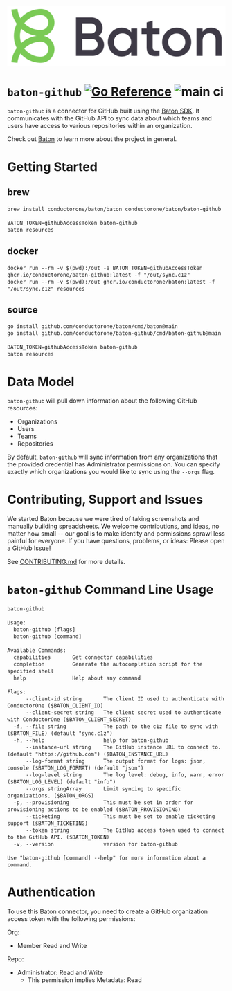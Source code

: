 ![Baton Logo](./docs/images/baton-logo.png)

# `baton-github` [![Go Reference](https://pkg.go.dev/badge/github.com/conductorone/baton-github.svg)](https://pkg.go.dev/github.com/conductorone/baton-github) ![main ci](https://github.com/conductorone/baton-github/actions/workflows/main.yaml/badge.svg)

`baton-github` is a connector for GitHub built using the [Baton SDK](https://github.com/conductorone/baton-sdk). It communicates with the GitHub API to sync data about which teams and users have access to various repositories within an organization.

Check out [Baton](https://github.com/conductorone/baton) to learn more about the project in general.

# Getting Started

## brew

```
brew install conductorone/baton/baton conductorone/baton/baton-github

BATON_TOKEN=githubAccessToken baton-github
baton resources
```

## docker

```
docker run --rm -v $(pwd):/out -e BATON_TOKEN=githubAccessToken ghcr.io/conductorone/baton-github:latest -f "/out/sync.c1z"
docker run --rm -v $(pwd):/out ghcr.io/conductorone/baton:latest -f "/out/sync.c1z" resources
```

## source

```
go install github.com/conductorone/baton/cmd/baton@main
go install github.com/conductorone/baton-github/cmd/baton-github@main

BATON_TOKEN=githubAccessToken baton-github
baton resources
```

# Data Model

`baton-github` will pull down information about the following GitHub resources:

- Organizations
- Users
- Teams
- Repositories

By default, `baton-github` will sync information from any organizations that the provided credential has Administrator permissions on. You can specify exactly which organizations you would like to sync using the `--orgs` flag.

# Contributing, Support and Issues

We started Baton because we were tired of taking screenshots and manually building spreadsheets. We welcome contributions, and ideas, no matter how small -- our goal is to make identity and permissions sprawl less painful for everyone. If you have questions, problems, or ideas: Please open a GitHub Issue!

See [CONTRIBUTING.md](https://github.com/ConductorOne/baton/blob/main/CONTRIBUTING.md) for more details.

# `baton-github` Command Line Usage

```
baton-github

Usage:
  baton-github [flags]
  baton-github [command]

Available Commands:
  capabilities       Get connector capabilities
  completion         Generate the autocompletion script for the specified shell
  help               Help about any command

Flags:
      --client-id string       The client ID used to authenticate with ConductorOne ($BATON_CLIENT_ID)
      --client-secret string   The client secret used to authenticate with ConductorOne ($BATON_CLIENT_SECRET)
  -f, --file string            The path to the c1z file to sync with ($BATON_FILE) (default "sync.c1z")
  -h, --help                   help for baton-github
      --instance-url string    The GitHub instance URL to connect to. (default "https://github.com") ($BATON_INSTANCE_URL)
      --log-format string      The output format for logs: json, console ($BATON_LOG_FORMAT) (default "json")
      --log-level string       The log level: debug, info, warn, error ($BATON_LOG_LEVEL) (default "info")
      --orgs stringArray       Limit syncing to specific organizations. ($BATON_ORGS)
  -p, --provisioning           This must be set in order for provisioning actions to be enabled ($BATON_PROVISIONING)
      --ticketing              This must be set to enable ticketing support ($BATON_TICKETING)
      --token string           The GitHub access token used to connect to the GitHub API. ($BATON_TOKEN)
  -v, --version                version for baton-github

Use "baton-github [command] --help" for more information about a command.
```

# Authentication

To use this Baton connector, you need to create a GitHub organization access token with the following permissions:

Org:
- Member Read and Write

Repo:
- Administrator: Read and Write
  - This permission implies Metadata: Read